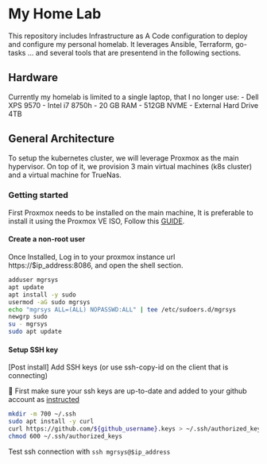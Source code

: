 # My Home Lab 
This repository includes Infrastructure as A Code configuration to deploy and configure my personal homelab. It leverages Ansible, Terraform, go-tasks ... and several tools that are presentend in the following sections. 

## Hardware
Currently my homelab is limited to a single laptop, that I no longer use: 
    - Dell XPS 9570
        - Intel i7 8750h 
        - 20 GB RAM 
        - 512GB NVME
    - External Hard Drive 4TB 

## General Architecture 
To setup the kubernetes cluster, we will leverage Proxmox as the main hypervisor. On top of it, we provision 3 main virtual machines (k8s cluster) and a virtual machine for TrueNas. 

### Getting started 
First Proxmox needs to be installed on the main machine, It is preferable to install it using the Proxmox VE ISO, Follow this [GUIDE](https://www.proxmox.com/en/proxmox-virtual-environment/get-started).


#### Create a non-root user
Once Installed, Log in to your proxmox instance url https://$ip_address:8086, and open the shell section. 

~~~bash
adduser mgrsys
apt update
apt install -y sudo
usermod -aG sudo mgrsys
echo "mgrsys ALL=(ALL) NOPASSWD:ALL" | tee /etc/sudoers.d/mgrsys
newgrp sudo
su - mgrsys
sudo apt update
~~~
#### Setup SSH key 
[Post install] Add SSH keys (or use ssh-copy-id on the client that is connecting)

📍 First make sure your ssh keys are up-to-date and added to your github account as [instructed](https://docs.github.com/en/authentication/connecting-to-github-with-ssh/adding-a-new-ssh-key-to-your-github-account)

~~~bash
mkdir -m 700 ~/.ssh
sudo apt install -y curl
curl https://github.com/${github_username}.keys > ~/.ssh/authorized_keys
chmod 600 ~/.ssh/authorized_keys
~~~
Test ssh connection with  `ssh mgrsys@$ip_address` 


